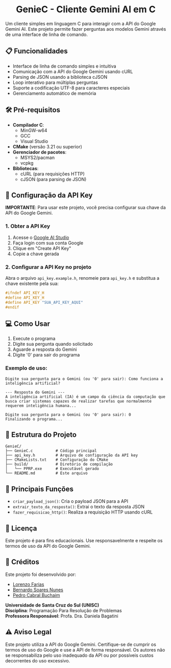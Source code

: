 <h1 align="center">GenieC - Cliente Gemini AI em C</h1>

Um cliente simples em linguagem C para interagir com a API do Google Gemini AI. Este projeto permite fazer perguntas aos modelos Gemini através de uma interface de linha de comando.

## 📋 Funcionalidades

- Interface de linha de comando simples e intuitiva
- Comunicação com a API do Google Gemini usando cURL
- Parsing de JSON usando a biblioteca cJSON
- Loop interativo para múltiplas perguntas
- Suporte a codificação UTF-8 para caracteres especiais
- Gerenciamento automático de memória

## 🛠️ Pré-requisitos

- **Compilador C**: 
  - MinGW-w64
  - GCC
  - Visual Studio
- **CMake** (versão 3.21 ou superior)
- **Gerenciador de pacotes**:
  - MSYS2/pacman
  - vcpkg
- **Bibliotecas**:
  - cURL (para requisições HTTP)
  - cJSON (para parsing de JSON)

## 🔑 Configuração da API Key

**IMPORTANTE**: Para usar este projeto, você precisa configurar sua chave da API do Google Gemini.

### 1. Obter a API Key

1. Acesse o [Google AI Studio](https://aistudio.google.com/app/apikey)
2. Faça login com sua conta Google
3. Clique em "Create API Key"
4. Copie a chave gerada

### 2. Configurar a API Key no projeto

Abra o arquivo `api_key.example.h`, renomeie para `api_key.h` e substitua a chave existente pela sua:

```c
#ifndef API_KEY_H
#define API_KEY_H
#define API_KEY "SUA_API_KEY_AQUI"
#endif
```

## 💻 Como Usar

1. Execute o programa
2. Digite sua pergunta quando solicitado
3. Aguarde a resposta do Gemini
4. Digite '0' para sair do programa

### Exemplo de uso:

```
Digite sua pergunta para o Gemini (ou '0' para sair): Como funciona a inteligência artificial?

--- Resposta do Gemini ---
A inteligência artificial (IA) é um campo da ciência da computação que busca criar sistemas capazes de realizar tarefas que normalmente requerem inteligência humana...

Digite sua pergunta para o Gemini (ou '0' para sair): 0
Finalizando o programa...
```

## 📁 Estrutura do Projeto

```
GenieC/
├── GenieC.c          # Código principal
├── api_key.h         # Arquivo de configuração da API key
├── CMakeLists.txt    # Configuração do CMake
├── build/            # Diretório de compilação
│   └── PPRP.exe      # Executável gerado
└── README.md         # Este arquivo
```

## 🔧 Principais Funções

- `criar_payload_json()`: Cria o payload JSON para a API
- `extrair_texto_da_resposta()`: Extrai o texto da resposta JSON
- `fazer_requisicao_http()`: Realiza a requisição HTTP usando cURL

## 📄 Licença

Este projeto é para fins educacionais. Use responsavelmente e respeite os termos de uso da API do Google Gemini.

## 👥 Créditos

Este projeto foi desenvolvido por:
- [Lorenzo Farias](https://github.com/onealhtml)
- [Bernardo Soares Nunes](https://github.com/besoaresn)
- [Pedro Cabral Buchaim](https://github.com/Tinpack)

**Universidade de Santa Cruz do Sul (UNISC)**  
**Disciplina**: Programação Para Resolução de Problemas  
**Professora Responsável**: Profa. Dra. Daniela Bagatini

## ⚠️ Aviso Legal

Este projeto utiliza a API do Google Gemini. Certifique-se de cumprir os termos de uso do Google e use a API de forma responsável. Os autores não se responsabiliza pelo uso inadequado da API ou por possíveis custos decorrentes do uso excessivo.
